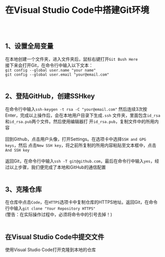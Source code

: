 # 在Visual Studio Code中搭建Git环境
<br></br>
## 1、设置全局变量
在本地创建一个文件夹，进入文件夹后，鼠标右键打开` Git Bush Here `  
接下来会打开Git，在命令行中输入以下文本：  
` git config --global user.name "your name"  `  
` git config --global user.email "your@email.com" `
<br></br>
## 2、登陆GitHub，创建SSHkey
在命令行中输入` ssh-keygen -t rsa -C "your@email.com" `
然后连续3次按Enter，完成以上操作后，会在本地用户目录下生成` .ssh `
文件夹，里面包含` id_rsa `和` id_rsa.pub `两个文件。然后使用编辑器打
开` id_rsa.pub `，复制文件中的所用内容
<br></br>
回到Github，点击用户头像，打开Settings。在选项卡中选择` SSH and GPG keys `，然后
点击` New SSH key `，将之前所复制的所用内容粘贴至文本框中，点击` And SSH key `
<br></br>
返回Git，在命令行中输入` ssh -T git@github.com `，最后在命令行中输入` yes `，经过以上步骤，我们便完成了本地和GitHub的通信配置
<br></br>
## 3、克隆仓库
在仓库中点击` Code `，在` HTTPS `选项卡中复制仓库的HTTPS地址。返回Git，在命令行中输入` git clone "Your Repository HTTPS" `  
(警告：在实际操作过程中，必须将命令中的引号去掉！)
<br></br>
## 在Visual Studio Code中提交文件
使用Visual Studio Code打开克隆到本地的仓库

